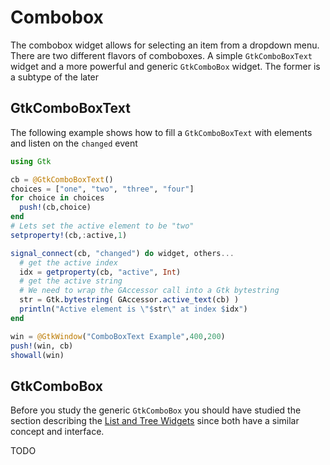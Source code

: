 # Combobox

The combobox widget allows for selecting an item from a dropdown menu.
There are two different flavors of comboboxes. A simple `GtkComboBoxText`
widget and a more powerful and generic `GtkComboBox` widget. The former is
a subtype of the later

## GtkComboBoxText

The following example shows how to fill a `GtkComboBoxText` with elements and
listen on the `changed` event

```julia
using Gtk

cb = @GtkComboBoxText()
choices = ["one", "two", "three", "four"]
for choice in choices
  push!(cb,choice)
end
# Lets set the active element to be "two"
setproperty!(cb,:active,1)

signal_connect(cb, "changed") do widget, others...
  # get the active index
  idx = getproperty(cb, "active", Int)
  # get the active string 
  # We need to wrap the GAccessor call into a Gtk bytestring
  str = Gtk.bytestring( GAccessor.active_text(cb) ) 
  println("Active element is \"$str\" at index $idx")
end

win = @GtkWindow("ComboBoxText Example",400,200)
push!(win, cb)
showall(win)
```

## GtkComboBox

Before you study the generic `GtkComboBox` you should have studied the section describing
the [List and Tree Widgets](@ref) since both have a similar concept and interface.

TODO 


